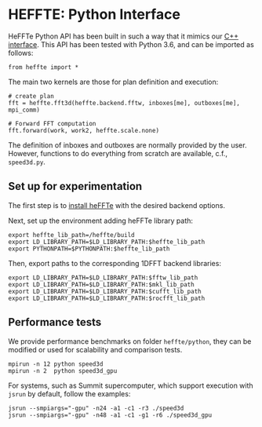 HEFFTE: Python Interface
=======================

HeFFTe Python API has been built in such a way that it mimics our [C++ interface](https://mkstoyanov.bitbucket.io/heffte/md_doxygen_basic_usage.html). This API has been tested with Python 3.6, and can be imported as follows:

~~~
from heffte import *
~~~

The main two kernels are those for plan definition and execution:

~~~
# create plan
fft = heffte.fft3d(heffte.backend.fftw, inboxes[me], outboxes[me], mpi_comm)

# Forward FFT computation
fft.forward(work, work2, heffte.scale.none)
~~~

The definition of inboxes and outboxes are normally provided by the user. However, functions to do everything from scratch are available, c.f., `speed3d.py`.

## Set up for experimentation

The first step is to [install heFFTe](https://mkstoyanov.bitbucket.io/heffte/md_doxygen_installation.html) with the desired backend options. 

Next, set up the environment adding heFFTe library path:

~~~
export heffte_lib_path=/heffte/build
export LD_LIBRARY_PATH=$LD_LIBRARY_PATH:$heffte_lib_path
export PYTHONPATH=$PYTHONPATH:$heffte_lib_path
~~~

Then, export paths to the corresponding 1DFFT backend libraries:

~~~
export LD_LIBRARY_PATH=$LD_LIBRARY_PATH:$fftw_lib_path
export LD_LIBRARY_PATH=$LD_LIBRARY_PATH:$mkl_lib_path
export LD_LIBRARY_PATH=$LD_LIBRARY_PATH:$cufft_lib_path
export LD_LIBRARY_PATH=$LD_LIBRARY_PATH:$rocfft_lib_path
~~~


## Performance tests

We provide performance benchmarks on folder `heffte/python`, they can be modified or used for scalability and comparison tests.

~~~
mpirun -n 12 python speed3d
mpirun -n 2  python speed3d_gpu
~~~

For systems, such as Summit supercomputer, which support execution with `jsrun` by default, follow the examples:

~~~
jsrun --smpiargs="-gpu" -n24 -a1 -c1 -r3 ./speed3d
jsrun --smpiargs="-gpu" -n48 -a1 -c1 -g1 -r6 ./speed3d_gpu
~~~